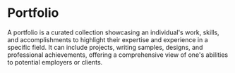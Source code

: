 # Portfolio
A portfolio is a curated collection showcasing an individual's work, skills, and accomplishments to highlight their expertise and experience in a specific field. It can include projects, writing samples, designs, and professional achievements, offering a comprehensive view of one's abilities to potential employers or clients.
